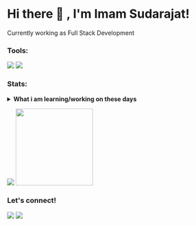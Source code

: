 # Hi there 👋 , I'm Imam Sudarajat!
Currently working as Full Stack Development

### Tools:
<p>
    <img src="https://img.shields.io/badge/Text%20Editor-Visual%20Studio%20Code-blue?&logo=visual%20studio%20code&logoColor=blue" />
    <img src="https://gpvc.arturio.dev/bagusfe" />
</p>

### Stats:
<details>
 <summary><strong>What i am learning/working on these days</strong></summary>
    - 🔭 I’m currently working on RPA </br>
    - 🌱 I’m currently learning Laravel, ReactJs, VueJs and Flutter </br>
    - 👯 I’m looking to collaborate on Website Project, Mobile Apps. </br>
    - 🤔 I’m looking for help with master of programming. hehe </br>
    - 💬 Ask me about anything.</br>
    - 📫 How to reach me: <a href="mailto:imamsudrajat707@gmail.com">Email me!</a>  </br>
    - 😄 Pronouns: He/Him </br>
    - ⚡ Fun fact: ... </br>
</details>
<p>
    <img src="https://github-readme-stats.vercel.app/api?username=imamsudarajat04&hide=contribs,prs&show_icons=true&hide_border=true&title_color=000" />
    <img src="https://github-readme-stats.vercel.app/api/top-langs/?username=imamsudarajat04&layout=compact" height=180 />
</p>

### Let's connect!
<p>
  <a href="https://www.instagram.com/imamsudarajat4/" target="blank"><img src="https://img.shields.io/badge/@ISudarajat_-30302f?style=flat&logo=instagram" /></a>
  <a href="https://twitter.com/ISudarajat" target="blank"><img src="https://img.shields.io/badge/@ISudarajat_-30302f?style=flat&logo=twitter" /></a>
</p>
